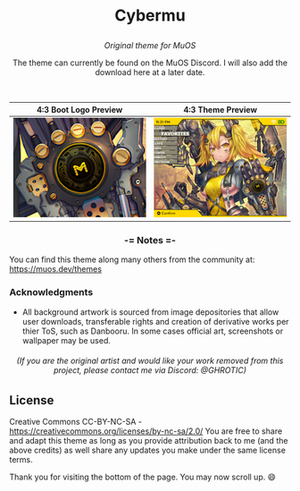 # **<p align=center>Cybermu</p>**

*<p align=center> Original theme for MuOS</p>*

<p align=center>The theme can currently be found on the MuOS Discord. I will also add the download here at a later date.</p>

<br>

<div align=center>
  
  | 4:3 Boot Logo Preview | 4:3 Theme Preview |
  | -- | -- |
  | ![4:3 Boot Logo](https://github.com/GHROTIC/muos-theme-cybermu/blob/main/assets/preview/Boot.png) | ![4:3 Preview](https://github.com/GHROTIC/muos-theme-cybermu/blob/main/assets/preview/CyberMU.png) |

</div>

### **<p align=center>-= Notes =-</p>**

You can find this theme along many others from the community at: https://muos.dev/themes





### **Acknowledgments**
* All background artwork is sourced from image depositories that allow user downloads, transferable rights and creation of derivative works per thier ToS, such as Danbooru. In some cases official art, screenshots or wallpaper may be used.
###### *<p align=center>(If you are the original artist and would like your work removed from this project, please contact me via Discord: @GHROTIC)</p>*

## **License**
Creative Commons CC-BY-NC-SA - https://creativecommons.org/licenses/by-nc-sa/2.0/ You are free to share and adapt this theme as long as you provide attribution back to me (and the above credits) as well share any updates you make under the same license terms.

Thank you for visiting the bottom of the page. You may now scroll up. 😄
